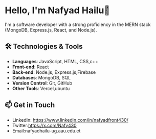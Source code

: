 # Hello, I'm Nafyad Hailu👋

I'm a software developer with a strong proficiency in the MERN stack (MongoDB, Express.js, React, and Node.js).

## 🛠️ Technologies & Tools

- **Languages**: JavaScript, HTML, CSS,c++
- **Front-end**: React
- **Back-end**: Node.js, Express.js,Firebase
- **Databases**: MongoDB, SQL
- **Version Control**: Git, GitHub
- **Other Tools**: Vercel,ubuntu


## 📫 Get in Touch

- LinkedIn: https://www.linkedin.com/in/nafyadfront430/
- Twitter:https://x.com/Nafy430
- Email:nafyadhailu-ug.aau.edu.et
